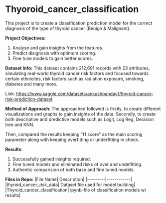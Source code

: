 # Thyoroid_cancer_classification

This project is to create a classification prediction model for the correct diagnosis of the type of thyroid cancer (Benign &amp; Malignant).

**Project Objectives:**
1. Analyse and gain insights from the features.
2. Predict diaignosis with optimum scoring.
3. Fine tune models to gain better scores.

**Dataset Info:**
This dataset contains 212,691 records with 23 attributes, simulating real-world thyroid cancer risk factors and focused towards certain ethnicites, risk factors such as radiation exposure, smoking, diabetes and many more.

Link: https://www.kaggle.com/datasets/ankushpanday1/thyroid-cancer-risk-prediction-dataset

**Method of Approach**: 
The approached followed is firstly, to create different visualizations and graphs to gain insights of the data. Secondly, to create both descriptive and predictive models such as Logit, Log Reg, Decision tree and KNN.

Then, compared the results keeping "f1 score" as the main scoring parameter along with keeping overfitting or underfitting in check.

**Results**:
1. Successfully gained insights required.
2. Fine tuned models and eliminated risks of over and undefitting.
3. Authentic comparision of both base and fine tuned models.

**Files in Repo:**
|File Name| Description|
|---------|------------|
|thyroid_cancer_risk_data| Dataset file used for model building|
|Thyroid_cancer_classification| ipynb-file of classification models w/ results|


